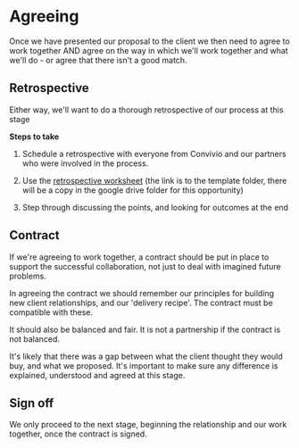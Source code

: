 # Agreeing

Once we have presented our proposal to the client we then need to agree to work together AND agree on the way in which we'll work together and what we'll do - or agree that there isn't a good match.

## Retrospective

Either way, we'll want to do a thorough retrospective of our process at this stage

**Steps to take**

1. Schedule a retrospective with everyone from Convivio and our partners who were involved in the process.

2. Use the [retrospective worksheet](https://docs.google.com/spreadsheets/d/1yyE8u4BqP5Vo_hnEddvupVduZ__ORjuRDLPL6tWL26U/edit#gid=0) \(the link is to the template folder, there will be a copy in the google drive folder for this opportunity\)

3. Step through discussing the points, and looking for outcomes at the end


## Contract

If we're agreeing to work together, a contract should be put in place to support the successful collaboration, not just to deal with imagined future problems.

In agreeing the contract we should remember our principles for building new client relationships, and our 'delivery recipe'. The contract must be compatible with these.

It should also be balanced and fair. It is not a partnership if the contract is not balanced.

It's likely that there was a gap between what the client thought they would buy, and what we proposed. It's important to make sure any difference is explained, understood and agreed at this stage.

## Sign off

We only proceed to the next stage, beginning the relationship and our work together, once the contract is signed.

